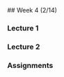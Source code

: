 <div class="week">

<div class="week_heading" markdown="1">
## Week 4 (2/14)
</div>

<div class="column_materials"  markdown="1">

### Lecture 1

### Lecture 2


</div>

<div class="column_assign"  markdown="1">

### Assignments



</div>
</div>
